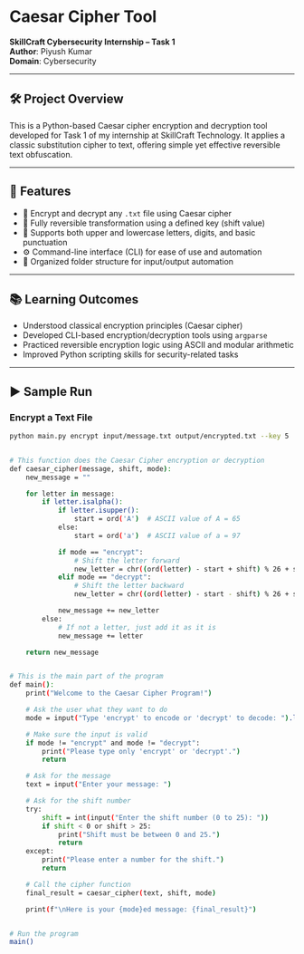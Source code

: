 # Caesar Cipher Tool  
**SkillCraft Cybersecurity Internship – Task 1**  
**Author**: Piyush Kumar  
**Domain**: Cybersecurity

---

## 🛠️ Project Overview  
This is a Python-based Caesar cipher encryption and decryption tool developed for Task 1 of my internship at SkillCraft Technology. It applies a classic substitution cipher to text, offering simple yet effective reversible text obfuscation.

---

## 🔑 Features
- 🔐 Encrypt and decrypt any `.txt` file using Caesar cipher  
- 🔁 Fully reversible transformation using a defined key (shift value)  
- 📄 Supports both upper and lowercase letters, digits, and basic punctuation  
- ⚙️ Command-line interface (CLI) for ease of use and automation  
- 📁 Organized folder structure for input/output automation  

---

## 📚 Learning Outcomes
- Understood classical encryption principles (Caesar cipher)  
- Developed CLI-based encryption/decryption tools using `argparse`  
- Practiced reversible encryption logic using ASCII and modular arithmetic  
- Improved Python scripting skills for security-related tasks  

---

## ▶️ Sample Run

### Encrypt a Text File
```bash
python main.py encrypt input/message.txt output/encrypted.txt --key 5


# This function does the Caesar Cipher encryption or decryption
def caesar_cipher(message, shift, mode):
    new_message = ""

    for letter in message:
        if letter.isalpha(): 
            if letter.isupper():
                start = ord('A')  # ASCII value of A = 65
            else:
                start = ord('a')  # ASCII value of a = 97

            if mode == "encrypt":
                # Shift the letter forward
                new_letter = chr((ord(letter) - start + shift) % 26 + start)
            elif mode == "decrypt":
                # Shift the letter backward
                new_letter = chr((ord(letter) - start - shift) % 26 + start)

            new_message += new_letter
        else:
            # If not a letter, just add it as it is
            new_message += letter

    return new_message


# This is the main part of the program
def main():
    print("Welcome to the Caesar Cipher Program!")

    # Ask the user what they want to do
    mode = input("Type 'encrypt' to encode or 'decrypt' to decode: ").lower()

    # Make sure the input is valid
    if mode != "encrypt" and mode != "decrypt":
        print("Please type only 'encrypt' or 'decrypt'.")
        return

    # Ask for the message
    text = input("Enter your message: ")

    # Ask for the shift number
    try:
        shift = int(input("Enter the shift number (0 to 25): "))
        if shift < 0 or shift > 25:
            print("Shift must be between 0 and 25.")
            return
    except:
        print("Please enter a number for the shift.")
        return

    # Call the cipher function
    final_result = caesar_cipher(text, shift, mode)

    print(f"\nHere is your {mode}ed message: {final_result}")


# Run the program
main()

